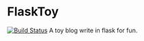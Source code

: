 # FlaskToy
[![Build Status](https://travis-ci.org/lhongda/FlaskToy.svg?branch=master)](https://travis-ci.org/lhongda/FlaskToy)
A toy blog write in flask for fun.
